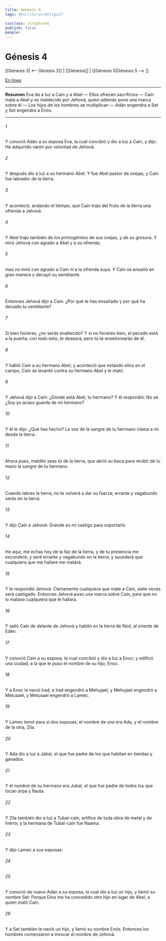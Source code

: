 ```yaml
---
title: Génesis 4
tags: #Escrituras\AntiguoT

cssclass: scriptures
publish: false
people:
---
```


# Génesis 4
[[Génesis 3| <-- Génesis 3]] | [[Génesis]] | [[Génesis 5|Génesis 5 --> ]]

[En línea](https://churchofjesuschrist.org/study/scriptures/ot/gen/4?lang=spa)

---
__Resumen__
Eva da a luz a Caín y a Abel — Ellos ofrecen sacrificios — Caín mata a Abel y es maldecido por Jehová, quien además pone una marca sobre él — Los hijos de los hombres se multiplican — Adán engendra a Set y Set engendra a Enós.

---
###### 1 
Y conoció Adán a su esposa Eva, la cual concibió y dio a luz a Caín, y dijo: He adquirido varón por voluntad de Jehová.

###### 2 
Y después dio a luz a su hermano Abel. Y fue Abel pastor de ovejas, y Caín fue labrador de la tierra.

###### 3 
Y aconteció, andando el tiempo, que Caín trajo del fruto de la tierra una ofrenda a Jehová.

###### 4 
Y Abel trajo también de los primogénitos de sus ovejas, y de su grosura. Y miró Jehová con agrado a Abel y a su ofrenda;

###### 5 
mas no miró con agrado a Caín ni a la ofrenda suya. Y Caín se ensañó en gran manera y decayó su semblante.

###### 6 
Entonces Jehová dijo a Caín: ¿Por qué te has ensañado y por qué ha decaído tu semblante?

###### 7 
Si bien hicieres, ¿no serás enaltecido? Y si no hicieres bien, el pecado está a la puerta; con todo esto, te deseará, pero tú te enseñorearás de él.

###### 8 
Y habló Caín a su hermano Abel; y aconteció que estando ellos en el campo, Caín se levantó contra su hermano Abel y le mató.

###### 9 
Y Jehová dijo a Caín: ¿Dónde está Abel, tu hermano? Y él respondió: No sé. ¿Soy yo acaso guarda de mi hermano?

###### 10 
Y él le dijo: ¿Qué has hecho? La voz de la sangre de tu hermano clama a mí desde la tierra.

###### 11 
Ahora pues, maldito seas tú de la tierra, que abrió su boca para recibir de tu mano la sangre de tu hermano.

###### 12 
Cuando labres la tierra, no te volverá a dar su fuerza; errante y vagabundo serás en la tierra.

###### 13 
Y dijo Caín a Jehová: Grande es mi castigo para soportarlo.

###### 14 
He aquí, me echas hoy de la faz de la tierra, y de tu presencia me esconderé; y seré errante y vagabundo en la tierra; y sucederá que cualquiera que me hallare me matará.

###### 15 
Y le respondió Jehová: Ciertamente cualquiera que mate a Caín, siete veces será castigado. Entonces Jehová puso una marca sobre Caín, para que no lo matase cualquiera que le hallara.

###### 16 
Y salió Caín de delante de Jehová y habitó en la tierra de Nod, al oriente de Edén.

###### 17 
Y conoció Caín a su esposa, la cual concibió y dio a luz a Enoc; y edificó una ciudad, a la que le puso el nombre de su hijo, Enoc.

###### 18 
Y a Enoc le nació Irad, e Irad engendró a Mehujael, y Mehujael engendró a Metusael, y Metusael engendró a Lamec.

###### 19 
Y Lamec tomó para sí dos esposas; el nombre de una era Ada, y el nombre de la otra, Zila.

###### 20 
Y Ada dio a luz a Jabal, el que fue padre de los que habitan en tiendas y  ganados.

###### 21 
Y el nombre de su hermano era Jubal, el que fue padre de todos los que tocan arpa y flauta.

###### 22 
Y Zila también dio a luz a Tubal-caín, artífice de toda obra de metal y de hierro; y la hermana de Tubal-caín fue Naama.

###### 23 
Y dijo Lamec a sus esposas:

###### 24 


###### 25 
Y conoció de nuevo Adán a su esposa, la cual dio a luz un hijo, y llamó su nombre Set: Porque Dios  me ha concedido otro hijo en lugar de Abel, a quien mató Caín.

###### 26 
Y a Set también le nació un hijo, y llamó su nombre Enós. Entonces los hombres comenzaron a invocar el nombre de Jehová.

